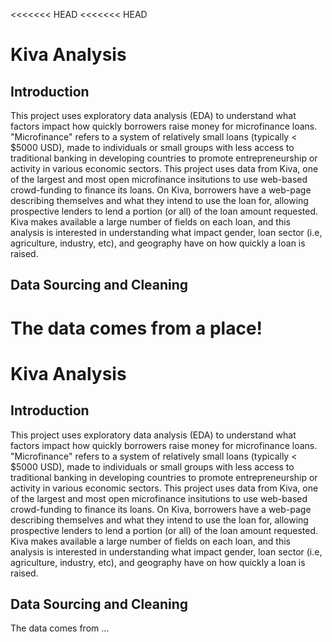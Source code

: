 <<<<<<< HEAD
<<<<<<< HEAD
# Kiva Analysis

## Introduction

This project uses exploratory data analysis (EDA) to understand what factors impact how quickly borrowers raise money for microfinance loans. "Microfinance" refers to a system of relatively small loans (typically < $5000 USD), made to individuals or small groups with less access to traditional banking in developing countries to promote entrepreneurship or activity in various economic sectors. This project uses data from Kiva, one of the largest and most open microfinance insitutions to use web-based crowd-funding to finance its loans. On Kiva, borrowers have a web-page describing themselves and what they intend to use the loan for, allowing prospective lenders to lend a portion (or all) of the loan amount requested. Kiva makes available a large number of fields on each loan, and this analysis is interested in understanding what impact gender, loan sector (i.e, agriculture, industry, etc), and geography have on how quickly a loan is raised.


## Data Sourcing and Cleaning
The data comes from a place! 
=======

# Kiva Analysis

## Introduction

This project uses exploratory data analysis (EDA) to understand what factors impact how quickly borrowers raise money for microfinance loans. 
"Microfinance" refers to a system of relatively small loans (typically < $5000 USD), made to individuals or small groups with less access to traditional banking 
in developing countries to promote entrepreneurship or activity in various economic sectors. This project uses data from Kiva, one of the largest and most open 
microfinance insitutions to use web-based crowd-funding to finance its loans. On Kiva, borrowers have a web-page describing themselves and what they intend to 
use the loan for, allowing prospective lenders to lend a portion (or all) of the loan amount requested. Kiva makes available a large number of fields on each loan, 
and this analysis is interested in understanding what impact gender, loan sector (i.e, agriculture, industry, etc), and geography have on how quickly a loan is
raised.


## Data Sourcing and Cleaning
The data comes from ...

